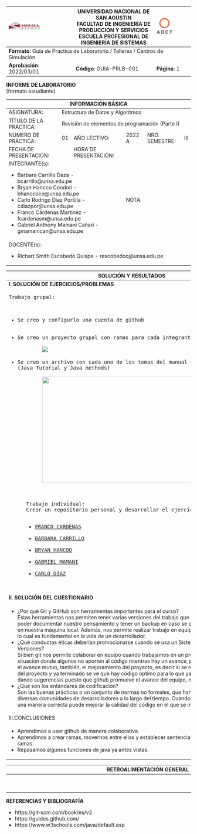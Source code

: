 <div align="center">
<table>
    <theader>
        <tr>
            <td><img src="https://github.com/rescobedoq/pw2/blob/main/epis.png?raw=true" alt="EPIS" style="width:50%; height:auto"/></td>
            <th>
                <span style="font-weight:bold;">UNIVERSIDAD NACIONAL DE SAN AGUSTIN</span><br />
                <span style="font-weight:bold;">FACULTAD DE INGENIERÍA DE PRODUCCIÓN Y SERVICIOS</span><br />
                <span style="font-weight:bold;">ESCUELA PROFESIONAL DE INGENIERÍA DE SISTEMAS</span>
            </th>
            <td><img src="https://github.com/rescobedoq/pw2/blob/main/abet.png?raw=true" alt="ABET" style="width:50%; height:auto"/></td>
        </tr>
    </theader>
    <tbody>
        <tr><td colspan="3"><span style="font-weight:bold;">Formato</span>: Guía de Práctica de Laboratorio / Talleres / Centros de Simulación</td></tr>
        <tr><td><span style="font-weight:bold;">Aprobación</span>:  2022/03/01</td><td><span style="font-weight:bold;">Código</span>: GUIA-PRLB-001</td><td><span style="font-weight:bold;">Página</span>: 1</td></tr>
    </tbody>
</table>
</div>

<div>
<span style="font-weight:bold;">INFORME DE LABORATORIO</span><br />
<span>(formato estudiante)</span>

<table>
<theader>
<tr><th colspan="6">INFORMACIÓN BÁSICA</th></tr>
</theader>
<tbody>
<tr><td>ASIGNATURA:</td><td colspan="5">Estructura de Datos y Algoritmos</td></tr>
<tr><td>TÍTULO DE LA PRÁCTICA:</td><td colspan="5">Revisión de elementos de programación (Parte I)</td></tr>
<tr>
<td>NÚMERO DE PRÁCTICA:</td><td>01</td><td>AÑO LECTIVO:</td><td>2022 A</td><td>NRO. SEMESTRE:</td><td>III</td>
</tr>
<tr>
<td>FECHA DE PRESENTACIÓN:</td><td></td><td>HORA DE PRESENTACIÓN:</td><td colspan="3"></td>
</tr>
<tr><td colspan="3">INTEGRANTE(s):
<ul>
<li>Barbara Carrillo Daza - bcarrillo@unsa.edu.pe</li>
<li>Bryan Hancco Condori - bhanccoco@unsa.edu.pe</li>
<li>Carlo Rodrigo Diaz Portilla - cdiazpor@unsa.edu.pe</li>
<li>Franco Cárdenas Martinez - fcardenasm@unsa.edu.pe</li>
<li>Gabriel Anthony Mamani Cañari - gmamanican@unsa.edu.pe</li>
</ul>
</td>
<td>NOTA:</td><td colspan="2"></td>
</<tr>
<tr><td colspan="6">DOCENTE(s):
<ul>
<li>Richart Smith Escobedo Quispe - rescobedoq@unsa.edu.pe</li>
</ul>
</td>
</<tr>
</tbody>
</table>

<table>
<theader>
<tr><th><b> SOLUCIÓN Y RESULTADOS</b></th></tr>
</theader>
<tbody>
<tr><td><b>I. SOLUCIÓN DE EJERCICIOS/PROBLEMAS</b>
 <tr><td>
    <pre>Trabajo grupal:<ul>
        <li>Se creo y configurlo una cuenta de github</li>
        <li>Se creo un proyecto grupal con ramas para cada integrante</li>
        <img src="https://drive.google.com/uc?export=view&id=1cEqhibxf2vXhXRdmujlp3tBXgJNmjOJq">
        <li>Se creo un archivo con cada uno de los temas del manual de w3scholls 
(Java Tutorial y Java methods)</li>
        <img src = "http://drive.google.com/uc?export=view&id=1HzcWXwZf37-ifkAC_9bx8q0zfNG8VOTO" width="580" height="290">
    <ul>
Trabajo individual:
Crear un repositorio personal y desarrollar el ejercicio resuelto en clase
<ul>
<li><a href="https://github.com/francoCarMar/Eda-lab01-indivudual">FRANCO CARDENAS</a></li>
<li><a href="https://github.com/Barbara280801/repositorioIndividual1.git">BARBARA CARRILLO</a></li>
<li><a href="https://github.com/bryanhancco/HolaMundo">BRYAN HANCOO</a></li>
<li><a href="https://github.com/Gabicho258/eda">GABRIEL MAMANI</a></li>
<li><a href="https://github.com/CarloDiazP/eda1">CARLO DIAZ</a></li>
</ul></pre>
</td></tr>
</td></tr>

<tr><td><b>II. SOLUCIÓN DEL CUESTIONARIO</b>
    <tr><td><ul>
        <li>¿Por qué Git y GitHub son herramientas importantes para el curso?</li>
Estas herramientas nos permiten tener varias versiones del trabajo que hagamos además 
de poder documentar nuestro pensamiento y tener un backup en caso se pierda el codigo 
guardado en nuestra máquina local. Además, nos permite realizar trabajo en equipo 
usando distintas ramas lo cual es fundamental en la vida de un desarrollador.
        <li>¿Qué conductas éticas deberían promocionarse cuando se usa un Sistema de
Control de Versiones?</li>
Si bien git nos permite colaborar en equipo cuando  trabajamos en un proyecto, 
puede ocurrir la situación donde algunos no aporten al código mientras hay un
avance, por eso se debe promover el avance mutuo, también, el mejoramiento del
proyecto, es decir si se repartieron clases o partes del proyecto y ya terminado 
se ve que hay código óptimo para lo que ya existe, se debe colaborar dando 
sugerencias puesto que github promueve el avance del equipo, no de uno solo.
        <li>¿Qué son los entándares de codificación?</li>
Son las buenas prácticas o un conjunto de normas no formales, que han sido
sugeridas por diversas comunidades de desarrolladores a lo largo del tiempo.
Cuando estás son aplicadas de una manera correcta puede mejorar la calidad del 
código en el que se implementó.
    <ul>                                                                                         
    </td></tr>
    </p>
    </td></tr>
<tr><td>III.CONCLUSIONES 
    <tr><td>
    <ul>
        <li>Aprendimos a usar github de manera colaborativa.</li>
        <li>Aprendimos a crear ramas, movernos entre ellas y establecer sentencias de git desde nuestras ramas.</li>
        <li>Repasamos algunos funciones de java ya antes vistas.</li>
    </ul>
    </td></tr>
    </p>
    </td></tr>
</tbody>
</table>

<table>
<theader>
<tr><th>RETROALIMENTACIÓN GENERAL
    </th></tr>
</theader>
<tbody>
<tr><td>
    <pre>                                                                                          </pre>
    </td></tr>
</tbody>
</table>
    
</div>    
<p><b>REFERENCIAS Y BIBLIOGRAFÍA</b></p>
<ul>
    <li>https://git-scm.com/book/es/v2</li>
    <li>https://guides.github.com/</li>
    <li>https://www.w3schools.com/java/default.asp</li>
</ul>

